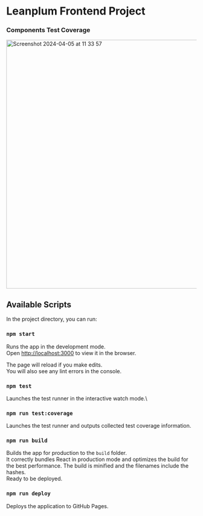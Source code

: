 # Leanplum Frontend Project

### Components Test Coverage

<img width="658" alt="Screenshot 2024-04-05 at 11 33 57" src="https://github.com/yankovkr/leanplum-frontend-project/assets/24376271/af3e37e1-6b1a-4728-8862-8e079f97e58a">

## Available Scripts

In the project directory, you can run:

### `npm start`

Runs the app in the development mode.\
Open [http://localhost:3000](http://localhost:3000) to view it in the browser.

The page will reload if you make edits.\
You will also see any lint errors in the console.

### `npm test`

Launches the test runner in the interactive watch mode.\

### `npm run test:coverage`

Launches the test runner and outputs collected test coverage information.

### `npm run build`

Builds the app for production to the `build` folder.\
It correctly bundles React in production mode and optimizes the build for the best performance.
The build is minified and the filenames include the hashes.\
Ready to be deployed.

### `npm run deploy`

Deploys the application to GitHub Pages.
